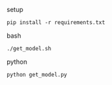 setup
```
pip install -r requirements.txt
```

bash
```
./get_model.sh
```

python
```
python get_model.py
```
